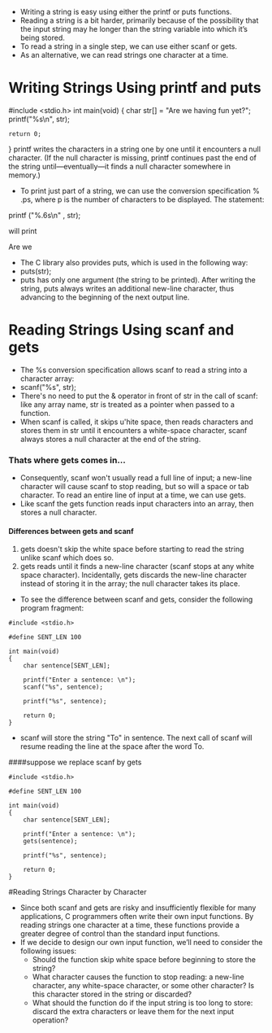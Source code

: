 - Writing a string is easy using either the printf or puts functions.
- Reading a string is a bit harder, primarily because of the possibility that the input string may he longer than the string variable into which it’s being stored.
- To read a string in a single step, we can use either scanf or gets. 
- As an alternative, we can read strings one character at a time.

# Writing Strings Using printf and puts
#include <stdio.h>
int main(void)
{
    char str[] = "Are we having fun yet?";
    printf("%s\n", str);
    
    return 0;
}
printf writes the characters in a string one by one until it encounters a null character. (If the null character is missing, printf continues past the end of the string until—eventually—it finds a null character somewhere in memory.)
- To print just part of a string, we can use the conversion specification % .ps,
where p is the number of characters to be displayed. The statement:

printf ("%.6s\n" , str);

will print

Are we

- The C library also provides puts, which is used in the following way:
- puts(str);
- puts has only one argument (the string to be printed). After writing the string, puts always writes an additional new-line character, thus advancing to the beginning of the next output line.


# Reading Strings Using scanf and gets
- The %s conversion specification allows scanf to read a string into a character array:
- scanf("%s", str);
- There's no need to put the & operator in front of str in the call of scanf: like any array name, str is treated as a pointer when passed to a function.
- When scanf is called, it skips u'hite space, then reads characters and stores them in str until it encounters a white-space character, scanf always stores a
null character at the end of the string.

### Thats where gets comes in...
- Consequently, scanf won't usually read a full line of input; a new-line character will cause
scanf to stop reading, but so will a space or tab character. To read an entire line of input at a time, we can use gets.
- Like scanf the gets function reads input characters into an array, then stores a null character. 

#### Differences between gets and scanf
1. gets doesn't skip the white space before starting to read the string unlike scanf which does so.
2. gets reads until it finds a new-line character (scanf stops at any white space character). Incidentally, gets discards the new-line character instead of
storing it in the array; the null character takes its place.

- To see the difference between scanf and gets, consider the following program fragment:
```
#include <stdio.h>

#define SENT_LEN 100

int main(void)
{
    char sentence[SENT_LEN];

    printf("Enter a sentence: \n");
    scanf("%s", sentence);

    printf("%s", sentence);
    
    return 0;
}
```
- scanf will store the string "To" in sentence. The next call of scanf will
resume reading the line at the space after the word To.

####suppose we replace scanf by gets
```
#include <stdio.h>

#define SENT_LEN 100

int main(void)
{
    char sentence[SENT_LEN];

    printf("Enter a sentence: \n");
    gets(sentence);

    printf("%s", sentence);

    return 0;
}
```

#Reading Strings Character by Character
- Since both scanf and gets are risky and insufficiently flexible for many applications, C programmers often write their own input functions. By reading strings
one character at a time, these functions provide a greater degree of control than the standard input functions.
- If we decide to design our own input function, we’ll need to consider the following issues:
  - Should the function skip white space before beginning to store the string?
  - What character causes the function to stop reading: a new-line character, any
    white-space character, or some other character? Is this character stored in the
    string or discarded?
  - What should the function do if the input string is too long to store: discard the
    extra characters or leave them for the next input operation?